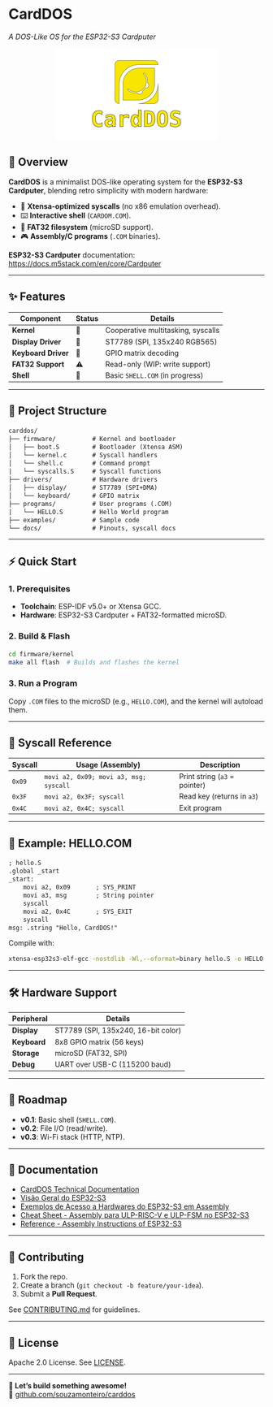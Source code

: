 # **CardDOS**  
*A DOS-Like OS for the ESP32-S3 Cardputer*  

<p align="center">
  <img src="images/CardDOS-Logo.png" alt="CardDOS Banner" width="320">
</p>

## **📌 Overview**  
**CardDOS** is a minimalist DOS-like operating system for the **ESP32-S3 Cardputer**, blending retro simplicity with modern hardware:  
- 🚀 **Xtensa-optimized syscalls** (no x86 emulation overhead).  
- ⌨️ **Interactive shell** (`CARDOM.COM`).  
- 📁 **FAT32 filesystem** (microSD support).  
- 🎮 **Assembly/C programs** (`.COM` binaries).  

**ESP32-S3 Cardputer** documentation: <https://docs.m5stack.com/en/core/Cardputer>

---

## **✨ Features**  
| **Component**       | **Status** | **Details**                          |
|---------------------|------------|--------------------------------------|
| **Kernel**          | 🚧         | Cooperative multitasking, syscalls   |
| **Display Driver**  | 🚧         | ST7789 (SPI, 135x240 RGB565)        |
| **Keyboard Driver** | 🚧         | GPIO matrix decoding                 |
| **FAT32 Support**   | ⚠️         | Read-only (WIP: write support)       |
| **Shell**           | 🚧         | Basic `SHELL.COM` (in progress)     |

---

## **📂 Project Structure**  
```plaintext
carddos/
├── firmware/          # Kernel and bootloader
│   ├── boot.S         # Bootloader (Xtensa ASM)
│   └── kernel.c       # Syscall handlers
│   └── shell.c        # Command prompt
|   └── syscalls.S     # Syscall functions
├── drivers/           # Hardware drivers
│   ├── display/       # ST7789 (SPI+DMA)
│   └── keyboard/      # GPIO matrix
├── programs/          # User programs (.COM)
|   └── HELLO.S        # Hello World program
├── examples/          # Sample code
└── docs/              # Pinouts, syscall docs
```

---

## **⚡ Quick Start**  
### **1. Prerequisites**  
- **Toolchain**: ESP-IDF v5.0+ or Xtensa GCC.  
- **Hardware**: ESP32-S3 Cardputer + FAT32-formatted microSD.  

### **2. Build & Flash**  
```bash
cd firmware/kernel
make all flash  # Builds and flashes the kernel
```

### **3. Run a Program**  
Copy `.COM` files to the microSD (e.g., `HELLO.COM`), and the kernel will autoload them.  

---

## **📜 Syscall Reference**  
| **Syscall**  | **Usage (Assembly)**               | **Description**               |
|--------------|-----------------------------------|-------------------------------|
| `0x09`       | `movi a2, 0x09; movi a3, msg; syscall` | Print string (`a3` = pointer) |
| `0x3F`       | `movi a2, 0x3F; syscall`          | Read key (returns in `a3`)    |
| `0x4C`       | `movi a2, 0x4C; syscall`          | Exit program                  |

---

## **📝 Example: HELLO.COM**  
```assembly
; hello.S
.global _start
_start:
    movi a2, 0x09       ; SYS_PRINT
    movi a3, msg        ; String pointer
    syscall
    movi a2, 0x4C       ; SYS_EXIT
    syscall
msg: .string "Hello, CardDOS!"
```

Compile with:  
```bash
xtensa-esp32s3-elf-gcc -nostdlib -Wl,--oformat=binary hello.S -o HELLO.COM
```

---

## **🛠️ Hardware Support**  
| **Peripheral**  | **Details**                          |
|-----------------|--------------------------------------|
| **Display**     | ST7789 (SPI, 135x240, 16-bit color) |
| **Keyboard**    | 8x8 GPIO matrix (56 keys)           |
| **Storage**     | microSD (FAT32, SPI)                |
| **Debug**       | UART over USB-C (115200 baud)       |

---

## **🚧 Roadmap**  
- **v0.1**: Basic shell (`SHELL.COM`).  
- **v0.2**: File I/O (read/write).  
- **v0.3**: Wi-Fi stack (HTTP, NTP).  

---

## **📘 Documentation**

- [CardDOS Technical Documentation](<docs/CardDOS Technical Documentation.md>)
- [Visão Geral do ESP32-S3](<docs/Visão Geral do ESP32-S3.md>)
- [Exemplos de Acesso a Hardwares do ESP32-S3 em Assembly](<docs/Exemplos de Acesso a Hardwares do ESP32-S3 em Assembly.md>)
- [Cheat Sheet - Assembly para ULP-RISC-V e ULP-FSM no ESP32-S3](<docs/Cheat Sheet - Assembly para ULP-RISC-V e ULP-FSM no ESP32-S3.md>)
- [Reference - Assembly Instructions of ESP32-S3](<docs/Reference - Assembly Instructions of ESP32-S3.md>)

---

## **🤝 Contributing**  
1. Fork the repo.  
2. Create a branch (`git checkout -b feature/your-idea`).  
3. Submit a **Pull Request**.  

See [CONTRIBUTING.md](CONTRIBUTING.md) for guidelines.  

---

## **📜 License**  
Apache 2.0 License. See [LICENSE](LICENSE).  

---

**🌟 Let’s build something awesome!**  
🔗 [github.com/souzamonteiro/carddos](https://github.com/souzamonteiro/carddos)  
